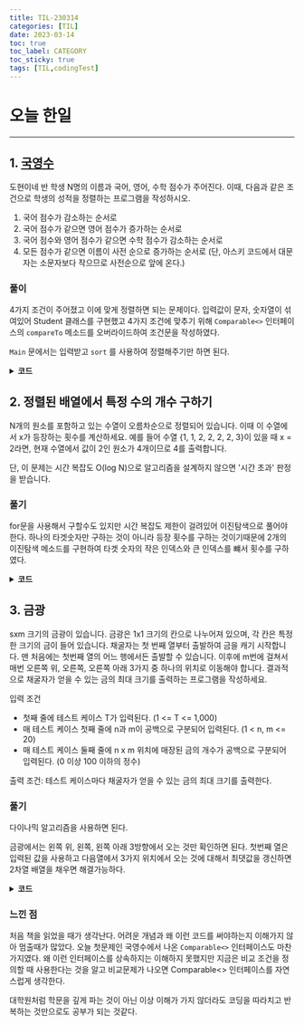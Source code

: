 ```yaml
---
title: TIL-230314
categories: [TIL]
date: 2023-03-14
toc: true
toc_label: CATEGORY
toc_sticky: true
tags: [TIL,codingTest]
---
```


# 오늘 한일

---

## 1. **[국영수](https://www.acmicpc.net/problem/10825)**

도현이네 반 학생 N명의 이름과 국어, 영어, 수학 점수가 주어진다. 이때, 다음과 같은 조건으로 학생의 성적을 정렬하는 프로그램을 작성하시오.

1. 국어 점수가 감소하는 순서로
2. 국어 점수가 같으면 영어 점수가 증가하는 순서로
3. 국어 점수와 영어 점수가 같으면 수학 점수가 감소하는 순서로
4. 모든 점수가 같으면 이름이 사전 순으로 증가하는 순서로 (단, 아스키 코드에서 대문자는 소문자보다 작으므로 사전순으로 앞에 온다.)

### 풀이

4가지 조건이 주어졌고 이에 맞게 정렬하면 되는 문제이다. 입력값이 문자, 숫자열이 섞여있어 Student 클래스를 구현했고 4가지 조건에 맞추기 위해 `Comparable<>` 인터페이스의 `compareTo` 메소드를 오버라이드하여 조건문을 작성하였다.

`Main` 문에서는 입력받고 `sort` 를 사용하여 정렬해주기만 하면 된다.

<details>
<summary> <b> 코드 </b> </summary>
<div markdown="1">

```java
class Student implements Comparable<Student> {
    private String name;
    private int kor;
    private int eng;
    private int math;

    @Override
    public int compareTo(Student other) {
        if (this.kor == other.kor && this.eng == other.eng && this.math == other.math) {
            return this.name.compareTo(other.name);
        }
				// 증가하는 순서
        if (this.kor == other.kor && this.eng == other.eng) {
            return Integer.compare(other.math, this.math);
        }
				// 감소하는 순서
        if (this.kor == other.kor) {
            return Integer.compare(this.eng, other.eng);
        }
        return Integer.compare(other.kor, this.kor);
    }

    public String getName() {
        return name;
    }

    public Student(String name, int kor, int eng, int math) {
        this.name = name;
        this.kor = kor;
        this.eng = eng;
        this.math = math;
    }
}

public class Main {
    public static void main(String[] args) {
        Scanner sc = new Scanner(System.in);
        int n = sc.nextInt();

        ArrayList<Student> students = new ArrayList<>();

        for (int i = 0; i < n; i++) {
            String name = sc.next();
            int kor = sc.nextInt();
            int eng = sc.nextInt();
            int math = sc.nextInt();
            students.add(new Student(name, kor, eng, math));
        }
        Collections.sort(students);
        for (int i = 0; i < n; i++) System.out.println(students.get(i).getName());
    }
}
```

</div>
</details>

## 2. 정렬된 배열에서 특정 수의 개수 구하기

N개의 원소를 포함하고 있는 수열이 오름차순으로 정렬되어 있습니다. 이때 이 수열에서 x가 등장하는 횟수를 계산하세요. 예를 들어 수열 {1, 1, 2, 2, 2, 2, 3}이 있을 때 x = 2라면, 현재 수열에서 값이 2인 원소가 4개이므로 4를 출력합니다.

단, 이 문제는 시간 복잡도 O(log N)으로 알고리즘을 설계하지 않으면 '시간 초과' 판정을 받습니다.

### 풀기

for문을 사용해서 구할수도 있지만 시간 복잡도 제한이 걸려있어 이진탐색으로 풀어야 한다. 하나의 타겟숫자만 구하는 것이 아니라 등장 횟수를 구하는 것이기때문에 2개의 이진탐색 메소드를 구현하여 타겟 숫자의 작은 인덱스와 큰 인덱스를 뺴서 횟수를 구하였다.

<details>
<summary> <b> 코드 </b> </summary>
<div markdown="1">

```java
public class Main {
    public static int lowerBound(int[] arr, int start, int target, int end) {
        while (start < end) {
            int mid = (start + end) / 2;
            if (arr[mid] >= target) end = mid;
            else start = mid + 1;
        }
        return end;
    }

    public static int upperBound(int[] arr, int start, int target, int end) {
        while (start < end) {
            int mid = (start + end) / 2;
            if (arr[mid] > target) end = mid;
            else start = mid + 1;
        }
        return end;
    }

    public static int countByRange(int[] arr, int leftValue, int rightValue) {
        int rightIndex = upperBound(arr, 0, rightValue, arr.length);
        int leftIndex = lowerBound(arr, 0, leftValue, arr.length);
        return rightIndex - leftIndex;
    }

    public static void main(String[] args) {
        Scanner sc = new Scanner(System.in);
        int n = sc.nextInt();
        int target = sc.nextInt();

        int[] arr = new int[n];
        for (int i = 0; i < n; i++) arr[i] = sc.nextInt();

        int cnt = countByRange(arr, target, target);

        if (cnt == 0) System.out.println(-1);
        else System.out.println(cnt);

    }
}
```

</div>
</details>

## 3. 금광

sxm 크기의 금광이 있습니다. 금광은 1x1 크기의 칸으로 나누어져 있으며, 각 칸은 특정한 크기의 금이 들어 있습니다. 채굴자는 첫 번째 열부터 출발하여 금을 캐기 시작합니다. 맨 처음에는 첫번째 열의 어느 행에서든 출발할 수 있습니다. 이후에 m번에 걸쳐서 매번 오른쪽 위, 오른쪽, 오른쪽 아래 3가지 중 하나의 위치로 이동해야 합니다. 결과적으로 채굴자가 얻을 수 있는 금의 최대 크기를 출력하는 프로그램을 작성하세요.

입력 조건

- 첫째 줄에 테스트 케이스 T가 입력된다. (1 <= T <= 1,000)
- 매 테스트 케이스 첫째 줄에 n과 m이 공백으로 구분되어 입력된다. (1 < n, m <= 20)
- 매 테스트 케이스 둘째 줄에 n x m 위치에 매장된 금의 개수가 공백으로 구분되어 입력된다. (0 이상 100 이하의 정수)

출력 조건: 테스트 케이스마다 채굴자가 얻을 수 있는 금의 최대 크기를 출력한다.

### 풀기

다이나믹 알고리즘을 사용하면 된다. 

금광에서는 왼쪽 위, 왼쪽, 왼쪽 아래 3방향에서 오는 것만 확인하면 된다. 첫번째 열은 입력된 값을 사용하고 다음열에서 3가지 위치에서 오는 것에 대해서 최댓값을 갱신하면 2차열 배열을 채우면 해결가능하다.

<details>
<summary> <b> 코드 </b> </summary>
<div markdown="1">

```java
public class Main {
    static int testCase, n, m;
    static int[][] arr = new int[20][20];
    static int[][] dp = new int[20][20];

    public static void main(String[] args) {
        Scanner sc = new Scanner(System.in);
        testCase = sc.nextInt();
        for (int tc = 0; tc < testCase; tc++) {
            n = sc.nextInt();
            m = sc.nextInt();
            for (int i = 0; i < n; i++) {
                for (int j = 0; j < m; j++) {
                    arr[i][j] = sc.nextInt();
                }
            }
        }
        for (int i = 0; i < n; i++) {
            for (int j = 0; j < m; j++) {
                dp[i][j] = arr[i][j];
            }
        }
        for (int j = 1; j < m; j++) {
            for (int i = 0; i < n; i++) {
                int leftUp, leftDown, left;
                // 왼쪽 위
                if (i == 0) leftUp = 0;
                else leftUp = dp[i - 1][j - 1];
                // 왼쪽 아래
                if (i == n - 1) leftDown = 0;
                else leftDown = dp[i + 1][j - 1];
                // 왼쪽
                left = dp[i][j - 1];
                dp[i][j] = dp[i][j] + Math.max(leftUp, Math.max(leftDown, left));
            }
        }
        int result = 0;
        for (int i = 0; i < n; i++) {
            result = Math.max(result, dp[i][m - 1]);
        }
        System.out.println(result);

    }
}
```

</div>
</details>

### 느낀 점

처음 책을 읽었을 때가 생각난다. 어려운 개념과 왜 이런 코드를 써야하는지 이해가지 않아 멈출때가 많았다. 오늘 첫문제인 국영수에서 나온 `Comparable<>` 인터페이스도 마찬가지였다. 왜 이런 인터페이스를 상속하지는 이해하지 못했지만 지금은 비교 조건을 정의할 때 사용한다는 것을 알고 비교문제가 나오면 Comparable<> 인터페이스를 자연스럽게 생각한다.

대학원처럼 학문을 깊게 파는 것이 아닌 이상 이해가 가지 않더라도 코딩을 따라치고 반복하는 것만으로도 공부가 되는 것같다.